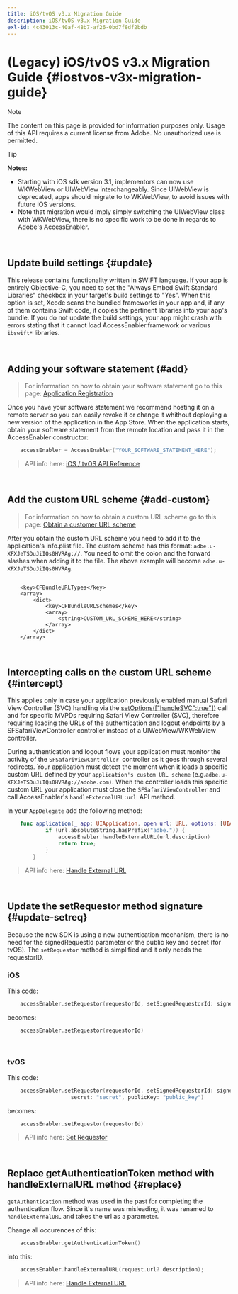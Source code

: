 ```yaml
---
title: iOS/tvOS v3.x Migration Guide
description: iOS/tvOS v3.x Migration Guide
exl-id: 4c43013c-40af-48b7-af26-0bd7f8df2bdb
---
```

# (Legacy) iOS/tvOS v3.x Migration Guide {#iostvos-v3x-migration-guide}

>[!NOTE]
>
>The content on this page is provided for information purposes only. Usage of this API requires a current license from Adobe. No unauthorized use is permitted.

>[!TIP] 
> 
> **Notes:** 
>
> - Starting with iOS sdk version 3.1, implementors can now use WKWebView or UIWebView interchangeably. Since UIWebView is deprecated, apps should migrate to  to WKWebView, to avoid issues with future iOS versions. 
> - Note that migration would imply simply switching the UIWebView class with WKWebView, there is no specific work to be done in regards to Adobe's AccessEnabler.

</br>

## Update build settings {#update}

This release contains functionality written in SWIFT language. If your app is entirely Objective-C, you need to set the "Always Embed Swift Standard Libraries" checkbox in your target's build settings to "Yes". When this option is set, Xcode scans the bundled frameworks in your app and, if any of them contains Swift code, it copies the pertinent libraries into your app's bundle. If you do not update the build settings, your app might crash with errors stating that it cannot load AccessEnabler.framework or various `ibswift*` libraries.

</br>

## Adding your software statement {#add}

> For information on how to obtain your software statement go to this
> page:
> [Application Registration](/help/authentication/integration-guide-programmers/legacy/sdks/ios-tvos-sdk/iostvos-application-registration.md)

Once you have your software statement we recommend hosting it on a remote server so you can easily revoke it or change it whithout deploying a new version of the application in the App Store. When the application starts, obtain your software statement from the remote location and pass it in the AccessEnabler constructor:

```swift
    accessEnabler = AccessEnabler("YOUR_SOFTWARE_STATEMENT_HERE");
```

> API info here: [iOS / tvOS API Reference](/help/authentication/integration-guide-programmers/legacy/sdks/ios-tvos-sdk/iostvos-sdk-api-reference.md)

</br>

## Add the custom URL scheme {#add-custom}

> For information on how to obtain a custom URL scheme go to this page: [Obtain a customer URL scheme](/help/authentication/integration-guide-programmers/legacy/sdks/ios-tvos-sdk/iostvos-application-registration.md)

After you obtain the custom URL scheme you need to add it to the application's info.plist file. The custom scheme has this format: `adbe.u-XFXJeTSDuJiIQs0HVRAg://`. You need to omit the colon and the forward slashes when adding it to the file. The above example will become `adbe.u-XFXJeTSDuJiIQs0HVRAg`.

```plist

    <key>CFBundleURLTypes</key>
    <array>
        <dict>
            <key>CFBundleURLSchemes</key>
            <array>
                <string>CUSTOM_URL_SCHEME_HERE</string>
            </array>
        </dict>
    </array>

```

</br>

## Intercepting calls on the custom URL scheme {#intercept}

This applies only in case your application previously enabled manual Safari View Controller (SVC) handling via the [setOptions(\["handleSVC":true"\])](/help/authentication/integration-guide-programmers/legacy/sdks/ios-tvos-sdk/iostvos-sdk-api-reference.md) call and for specific MVPDs requiring Safari View Controller (SVC), therefore requiring loading the URLs of the authentication and logout endpoints by a SFSafariViewController controller instead of a UIWebView/WKWebView controller.

During authentication and logout flows your application must monitor the activity of the `SFSafariViewController `controller as it goes through several redirects. Your application must detect the moment when it loads a specific custom URL defined by your `application's custom URL scheme` (e.g.`adbe.u-XFXJeTSDuJiIQs0HVRAg://adobe.com)`. When the controller loads this specific custom URL your application must close the `SFSafariViewController` and call AccessEnabler's `handleExternalURL:url `API method.

In your `AppDelegate` add the following method:

```swift
    func application(_ app: UIApplication, open url: URL, options: [UIApplicationOpenURLOptionsKey: Any]) -> Bool {
            if (url.absoluteString.hasPrefix("adbe.")) {
                accessEnabler.handleExternalURL(url.description)
                return true;
            } 
        }
```

> API info here: [Handle External URL](/help/authentication/integration-guide-programmers/legacy/sdks/ios-tvos-sdk/iostvos-sdk-api-reference.md)

</br>

## Update the setRequestor method signature {#update-setreq}

Because the new SDK is using a new authentication mechanism, there is no need for the signedRequestId parameter or the public key and secret (for tvOS). The `setRequestor` method is simplified and it only needs the requestorID.

### iOS

This code:

```swift
    accessEnabler.setRequestor(requestorId, setSignedRequestorId: signedRequestorId)
```

becomes:

```swift
    accessEnabler.setRequestor(requestorId)
```

</br>

### tvOS

This code:

```swift
    accessEnabler.setRequestor(requestorId, setSignedRequestorId: signedRequestorId,
                    secret: "secret", publicKey: "public_key")
```

becomes:

```swift
    accessEnabler.setRequestor(requestorId)
```

> API info here: [Set Requestor](/help/authentication/integration-guide-programmers/legacy/sdks/ios-tvos-sdk/iostvos-sdk-api-reference.md)

</br>

## Replace getAuthenticationToken method with handleExternalURL method {#replace}

`getAuthentication` method was used in the past for completing the authentication flow. Since it's name was misleading, it was renamed to `handleExternalURL` and takes the url as a parameter.

Change all occurences of this:

```swift
    accessEnabler.getAuthenticationToken()
```

into this:

```swift
    accessEnabler.handleExternalURL(request.url?.description);
```

> API info here: [Handle External URL](/help/authentication/integration-guide-programmers/legacy/sdks/ios-tvos-sdk/iostvos-sdk-api-reference.md)
